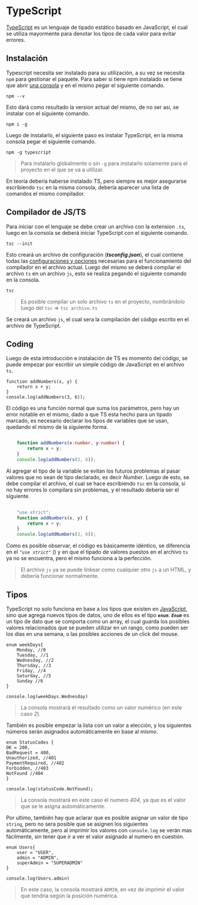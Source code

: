 # TypeScript

[TypeScript](https://github.com/microsoft/TypeScript) es un lenguaje de tipado estático basado en JavaScript, el cual se utiliza mayormente para denotar los tipos de cada valor para evitar errores.

## Instalación

Typescript necesita ser instalado para su utilización, a su vez se necesita `npm` para gestionar el paquete.
Para saber si tiene npm instalado se tiene que abrir [una consola](https://linube.com/ayuda/articulo/174/abrir-una-consola-de-comandos#:~:text=Windows%20y%20Mac.-,En%20Windows,En%20ella%20debes%20escribir%20cmd.) y en el mismo pegar el siguiente comando.

    npm --v

Esto dará como resultado la version actual del mismo, de no ser asi, se instalar con el siguiente comando.

    npm i -g

Luego de instalarlo, el siguiente paso es instalar TypeScript, en la misma consola pegar el siguiente comando.

    npm -g typescript

> Para instalarlo globalmente o sin `-g` para instalarlo solamente para el proyecto en el que se va a utilizar.

En teoría debería haberse instalado TS, pero siempre es mejor asegurarse escribiendo `tsc` en la misma consola, debería aparecer una lista de comandos el mismo compilador.

## Compilador de JS/TS

Para iniciar con el lenguaje se debe crear un archivo con la extension `.ts`, luego en la consola se deberá iniciar TypeScript con el siguiente comando.

    tsc --init

Esto creará un archivo de configuración (***tsconfig.json***), el cual contiene todas las [configuraciones y opciones](https://www.typescriptlang.org/docs/handbook/compiler-options.html) necesarias para el funcionamiento del compilador en el archivo actual.
Luego del mismo se deberá compilar el archivo `ts` en un archivo `js`, esto se realiza pegando el siguiente comando en la consola.

    tsc

> Es posible compilar un solo archivo `ts` en el proyecto, nombrándolo luego del `tsc` => `tsc archivo.ts`

Se creará un archivo `js`, el cual sera la compilación del código escrito en el archivo de TypeScript.

## Coding

Luego de esta introducción e instalación de TS es momento del código, se puede empezar por escribir un simple código de JavaScript en el archivo `ts`.

    function addNumbers(x, y) {
        return x + y;
    }
    console.log(addNumbers(3, 6));

El código es una función normal que suma los parámetros, pero hay un error notable en el mismo, dado a que TS esta hecho para un tipado marcado, es necesario declarar los tipos de variables que se usan, quedando el mismo de la siguiente forma.

```ts

    function addNumbers(x:number, y:number) {
        return x + y;
    }
    console.log(addNumbers(3, 6));

```

Al agregar el tipo de la variable se evitan los futuros problemas al pasar valores que no sean de tipo declarado, es decir *Number*.
Luego de esto, se debe compilar el archivo, el cual se hace escribiendo `tsc` en la consola, si no hay errores lo compilara sin problemas, y el resultado debería ser el siguiente.

```js
    
    "use strict";
    function addNumbers(x, y) {
        return x + y;
    }
    console.log(addNumbers(3, 6));

```

Como es posible observar, el código es básicamente idéntico, se diferencia en el *`"use strict"`* () y en que el tipado de valores puestos en el archivo `ts` ya no se encuentra, pero el mismo funciona a la perfección.

> El archivo `js` ya se puede linkear como cualquier otro `js` a un HTML, y debería funcionar normalmente.

## Tipos

TypeScript no solo funciona en base a los tipos que existen en [JavaScript](https://developer.mozilla.org/en-US/docs/Web/JavaScript/Data_structures), sino que agrega nuevos tipos de datos, uno de ellos es el tipo ***`enum`***.
***`Enum`*** es un tipo de dato que se comporta como un array, el cual guarda los posibles valores relacionados que se pueden utilizar en un rango, como pueden ser los días en una semana, o las posibles acciones de un click del mouse.

    enum weekDays{
        Monday, //0
        Tuesday, //1
        Wednesday, //2
        Thursday, //3
        Friday, //4
        Saturday, //5
        Sunday //6
    }

    console.log(weekDays.Wednesday)

> La consola mostrará el resultado como un valor numérico (en este caso *2*).

También es posible empezar la lista con un valor a elección, y los siguientes números serán asignados automáticamente en base al mismo.

    enum StatusCodes {
    OK = 200,
    BadRequest = 400,
    Unauthorized, //401
    PaymentRequired, //402
    Forbidden, //403
    NotFound //404
    }

    console.log(statusCode.NotFound);

> La consola mostrará en este caso el numero *404*, ya que es el valor que se le asigna automáticamente.

Por ultimo, también hay que aclarar que es posible asignar un valor de tipo `string`, pero no sera posible que se asignen los siguientes automáticamente, pero al imprimir los valores con `console.log` se verán mas fácilmente, sin tener que ir a ver el valor asignado al numero en cuestión.

    enum Users{
        user = "USER",
        admin = "ADMIN",
        superAdmin = "SUPERADMIN"
    }

    console.log(Users.admin)

> En este caso, la consola mostrará `ADMIN`, en vez de imprimir el valor que tendría según la posición numérica.
